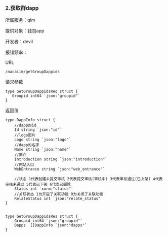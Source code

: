 ### **2.获取群dapp**

所属服务：qim

提供对象：钱包app

开发者：devil

报错频率：

URL

```
/nacaiim/getGroupDappids
```

请求参数

    type GetGroupDappidsReq struct {
       Groupid int64 `json:"groupid"`
    }

返回值

    type DappInfo struct {
        //dapp的id
        Id string `json:"id"`
        //logo图片
        Logo string `json:"logo"`
        //dapp的名字
        Name string `json:"name"`
        //简介
        Introduction string `json:"introduction"`
        //网站入口
        WebEntrance string `json:"web_entrance"`

        //状态 1代表创建未提交审核 2代表提交审核(审核中) 3代表审核通过(已上架) 4代表审核未通过 5代表已下架 6代表已删除
        Status int `xorm:"status"`
        //关联状态 1为开启了关联功能 0为关闭了关联功能
        RelateStatus int `json:"relate_status"
    }


    type GetGroupDappidsRes struct {
        Groupid int64 `json:"groupid"`
        Dapps  []DappInfo `json:"dapps"`
    }



